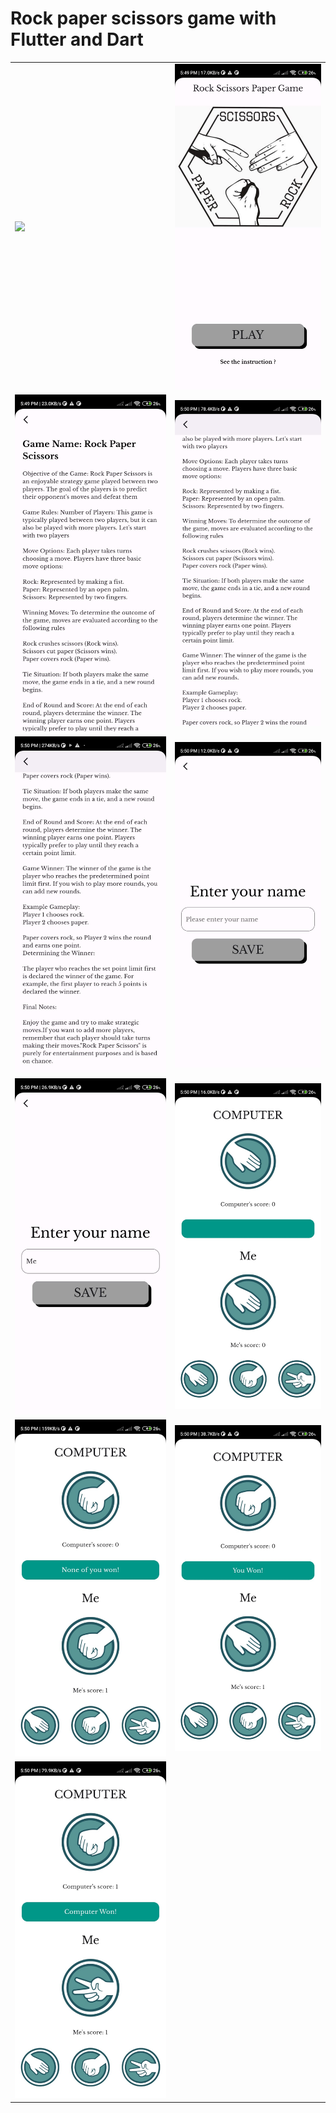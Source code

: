 # Rock paper scissors game with Flutter and Dart
<table>
  <tr>
    <td><img src='https://github.com/mrkzqsmv/Rock-paper-scissors-game-with-Flutter-and-Dart/blob/main/app_screens/WhatsApp-Video-2023-10-01-at-557.gif'></td>
    <td><img src='https://github.com/mrkzqsmv/Rock-paper-scissors-game-with-Flutter-and-Dart/blob/main/app_screens/WhatsApp%20Image%202023-10-01%20at%205.59.36%20PM.jpeg'></td>
  </tr>
  <tr>
    <td><img src='https://github.com/mrkzqsmv/Rock-paper-scissors-game-with-Flutter-and-Dart/blob/main/app_screens/WhatsApp%20Image%202023-10-01%20at%205.59.36%20PM%20(1).jpeg'></td>
    <td><img src='https://github.com/mrkzqsmv/Rock-paper-scissors-game-with-Flutter-and-Dart/blob/main/app_screens/WhatsApp%20Image%202023-10-01%20at%205.59.36%20PM%20(2).jpeg'></td>
  </tr>
  <tr>
    <td><img src='https://github.com/mrkzqsmv/Rock-paper-scissors-game-with-Flutter-and-Dart/blob/main/app_screens/WhatsApp%20Image%202023-10-01%20at%205.59.35%20PM.jpeg'></td>
    <td><img src='https://github.com/mrkzqsmv/Rock-paper-scissors-game-with-Flutter-and-Dart/blob/main/app_screens/WhatsApp%20Image%202023-10-01%20at%205.59.35%20PM%20(1).jpeg'></td>
  </tr>
  <tr>
    <td><img src='https://github.com/mrkzqsmv/Rock-paper-scissors-game-with-Flutter-and-Dart/blob/main/app_screens/WhatsApp%20Image%202023-10-01%20at%205.59.35%20PM%20(2).jpeg'></td>
    <td><img src='https://github.com/mrkzqsmv/Rock-paper-scissors-game-with-Flutter-and-Dart/blob/main/app_screens/WhatsApp%20Image%202023-10-01%20at%205.59.34%20PM.jpeg'></td>
  </tr>
  <tr>
    <td><img src='https://github.com/mrkzqsmv/Rock-paper-scissors-game-with-Flutter-and-Dart/blob/main/app_screens/WhatsApp%20Image%202023-10-01%20at%205.59.34%20PM%20(2).jpeg'></td>
    <td><img src='https://github.com/mrkzqsmv/Rock-paper-scissors-game-with-Flutter-and-Dart/blob/main/app_screens/WhatsApp%20Image%202023-10-01%20at%205.59.34%20PM%20(1).jpeg'></td>
  </tr>
  <tr>
    <td><img src='https://github.com/mrkzqsmv/Rock-paper-scissors-game-with-Flutter-and-Dart/blob/main/app_screens/WhatsApp%20Image%202023-10-01%20at%205.57.19%20PM.jpeg'></td>
    <td></td>
  </tr>
</table>

